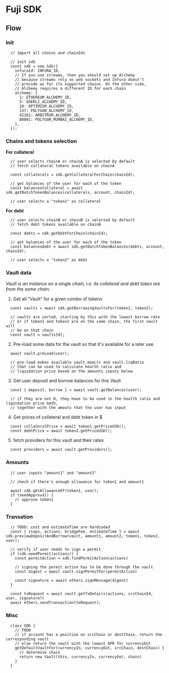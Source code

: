 # Fuji SDK

## Flow

### Init

```
  // import all chains and chainIds

  // init sdk
  const sdk = new Sdk({
    infuraId: INFURA_ID,
    // If you use streams, then you should set up Alchemy
    // because streams rely on web sockets and Infura doesn't
    // provide ws for its supported chains. On the other side,
    // Alchemy requires a different ID for each chain
    alchemy: {
      1: ETHEREUM_ALCHEMY_ID,
      5: GOERLI_ALCHEMY_ID,
      10: OPTIMISM_ALCHEMY_ID,
      137: POLYGON_ALCHEMY_ID,
      42161: ARBITRUM_ALCHEMY_ID,
      80001: POLYGON_MUMBAI_ALCHEMY_ID,
    },
  });
```

### Chains and tokens selection

**For collateral**

```
  // user selects chainA or chainA is selected by default
  // fetch collateral tokens available on chainA

  const collaterals = sdk.getCollateralForChain(chainId);

  // get balances of the user for each of the token
  const balancesCollateral = await sdk.getBatchTokenBalances(collaterals, account, chainId);

  // user selects a "token1" as collateral
```

**For debt**

```
  // user selects chainB or chainB is selected by default
  // fetch debt tokens available on chainB

  const debts = sdk.getDebtForChain(chainId);

  // get balances of the user for each of the token
  const balancesDebt = await sdk.getBatchTokenBalances(debts, account, chainId);

  // user selects a "token2" as debt
```

### Vault data
_Vault is an instance on a single chain, i.e. its collateral and debt token are from the same chain._

1. Get all "Vault" for a given combo of tokens
```
  const vaults = await sdk.getBorrowingVaultsFor(token1, token2);

  // vaults are sorted, starting by this with the lowest borrow rate
  // or if token1 and token2 are on the same chain, the first vault will
  // be on that chain
  const vault = vaults[0];
```

2. Pre-load some data for the vault so that it's available for a later use
```
  await vault.preLoad(user);

  // pre-load makes available vault.maxLtv and vault.liqRatio
  // that can be used to calculate health ratio and 
  // liquidation price based on the amounts inputs below
```

3. Get user deposit and borrow balances for this Vault
```
  const { deposit, borrow } = await vault.getBalances(user);

  // if they are not 0, they have to be used in the health ratio and liquidation price math,
  // together with the amouts that the user has input
```

4. Get prices of collateral and debt token in $
```
  const collateralPrice = await token1.getPriceUSD();
  const debtPrice = await token2.getPriceUSD();
```

5. fetch providers for this vault and their rates
```
  const providers = await vault.getProviders();
```

### Amounts

```
  // user inputs "amount1" and "amount2"

  // check if there's enough allowance for token1 and amount1

  await sdk.getAllowanceOf(token1, user);
  if (needApproval) {
    // approve token1
  }
```

### Transation

```
  // TODO: cost and estimateTime are hardcoded
  const { steps, actions, bridgeFee, estimateTime } = await sdk.previewDepositAndBorrow(vault, amount1, amount2, token1, token2, user);

  // verify if user needs to sign a permit
  if (sdk.needPermit(actions)) {
    const permitAction = sdk.findPermitAction(actions)

    // signing the permit action has to be done through the vault
    const digest = await vault.signPermitFor(permitAction)

    const signature = await ethers.signMessage(digest)
  }

  const txRequest = await vault.getTxDetails(actions, srcChainId, user, signature?)
  await ethers.sendTransaction(txRequest);
```

### Misc

```
  class SDK {
    // TODO
    // if account has a position on srcChain or destChain, return the corresponding vault
    // else return the vault with the lowest APR for currencyOut
    getDefaultVaultFor(currencyIn, currencyOut, srcChain, destChain) {
      // determine chain
      return new Vault(this, currencyIn, currencyOut, chain)
    }
  }
```
